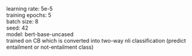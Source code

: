 learning rate: 5e-5   
training epochs: 5   
batch size: 8   
seed: 42  
model: bert-base-uncased  
trained on CB which is converted into two-way nli classification (predict entailment or not-entailment class)